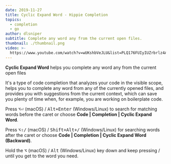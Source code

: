 ```yaml
---
date: 2019-11-27
title: Cyclic Expand Word - Hippie Completion
topics:
  - completion
  - go
author: dlsniper
subtitle: Complete any word any from the current open files.
thumbnail: ./thumbnail.png
video: >-
  https://www.youtube.com/watch?v=wUKshbVeJLU&list=PLQ176FUIyIUZrbrlz4AY1V8VzBJKZyVlW&index=36
---
```


**Cyclic Expand Word** helps you complete any word any from the current
open files

It's a type of code completion that analyzes your code in the visible scope, helps you to complete any word from any of the currently opened files, and provides you with suggestions from the current context, which can save you plenty of time when, for example, you are working on boilerplate code.

Press <kbd>⌥⏎</kbd> (macOS) / <kbd>Alt+Enter</kbd> (Windows/Linux) to search for matching words before the caret or choose **Code | Completion | Cyclic Expand Word**.

Press <kbd>⌥⇧\/</kbd> (macOS) / <kbd>Shift+Alt+\/</kbd> (Windows/Linux) for searching words after the caret or choose **Code | Completion | Cyclic Expand Word (Backward)**.

Hold the <kbd>⌥</kbd> (macOS) / <kbd>Alt</kbd> (Windows/Linux) key down and keep pressing / until you get to the word you need.

